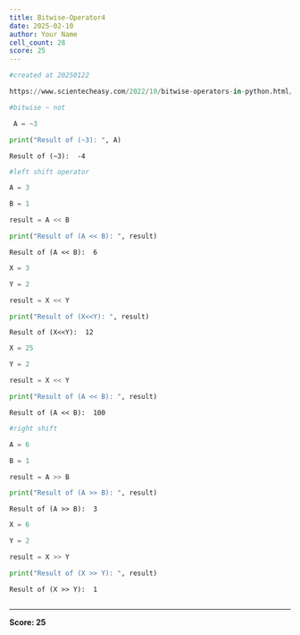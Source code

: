 ```yaml
---
title: Bitwise-Operator4
date: 2025-02-10
author: Your Name
cell_count: 28
score: 25
---
```


```python
#created at 20250122
```


```python
https://www.scientecheasy.com/2022/10/bitwise-operators-in-python.html/
```


```python
#bitwise ~ not
```


```python
 A = ~3
```


```python
print("Result of (~3): ", A)
```

    Result of (~3):  -4



```python
#left shift operator
```


```python
A = 3
```


```python
B = 1
```


```python
result = A << B
```


```python
print("Result of (A << B): ", result)
```

    Result of (A << B):  6



```python
X = 3

```


```python
Y = 2
```


```python
result = X << Y

```


```python
print("Result of (X<<Y): ", result)
```

    Result of (X<<Y):  12



```python
X = 25
```


```python
Y = 2
```


```python
result = X << Y
```


```python
print("Result of (A << B): ", result)
```

    Result of (A << B):  100



```python
#right shift
```


```python
A = 6
```


```python
B = 1
```


```python
result = A >> B
```


```python
print("Result of (A >> B): ", result)
```

    Result of (A >> B):  3



```python
X = 6
```


```python
Y = 2
```


```python
result = X >> Y
```


```python
print("Result of (X >> Y): ", result)
```

    Result of (X >> Y):  1



```python

```


---
**Score: 25**